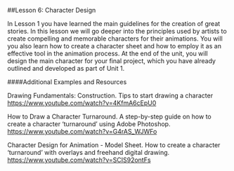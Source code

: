 ##Lesson 6: Character Design

In Lesson 1 you have learned the main guidelines for the creation of great stories. In this lesson we will go deeper into the principles used by artists to create compelling and memorable characters for their animations. You will you also learn how to create a character sheet and how to employ it as an effective tool in the animation process. At the end of the unit, you will design the main character for your final project, which you have already outlined and developed as part of Unit 1.

####Additional Examples and Resources
 
Drawing Fundamentals: Construction. Tips to start drawing a character https://www.youtube.com/watch?v=4KfmA6cEpU0

How to Draw a Character Turnaround. A step-by-step guide on how to create a character ‘turnaround’ using Adobe Photoshop.
https://www.youtube.com/watch?v=G4rAS_WJWFo

Character Design for Animation - Model Sheet. How to create a character ‘turnaround’ with overlays and freehand digital drawing.
https://www.youtube.com/watch?v=SCIS92ontFs






